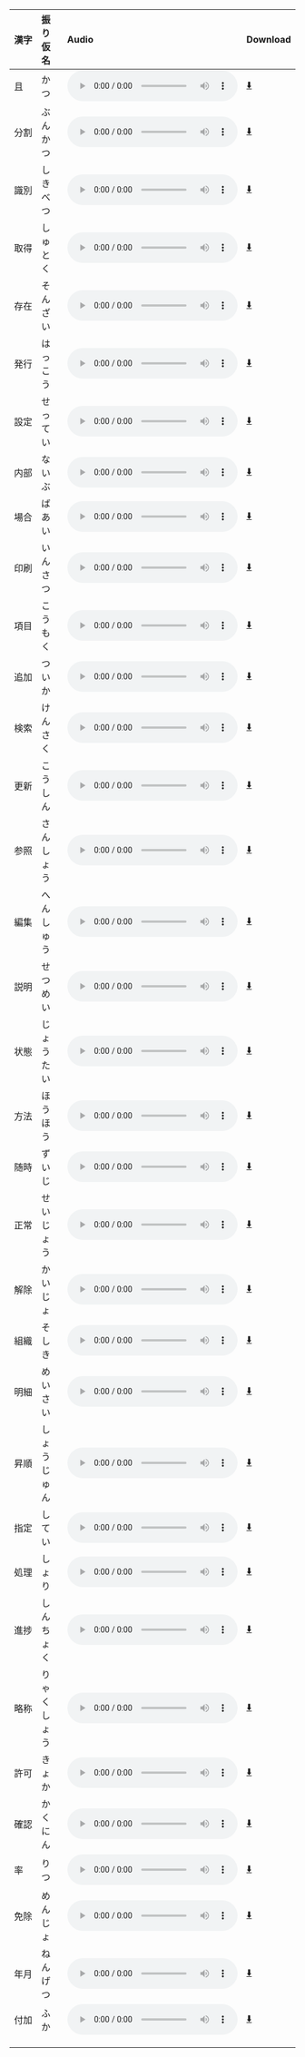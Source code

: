 | 漢字 | 振り仮名     | Audio                                                                                            | Download                                                                |
| :--- | :----------- | :----------------------------------------------------------------------------------------------- | :---------------------------------------------------------------------- |
| 且　 | かつ         | <audio src="http://dict.youdao.com/dictvoice?le=jap&audio=かつ&type=3" controls></audio>         | [⬇️](http://dict.youdao.com/dictvoice?le=jap&audio=かつ&type=3)         |
| 分割 | ぶんかつ     | <audio src="http://dict.youdao.com/dictvoice?le=jap&audio=ぶんかつ&type=3" controls></audio>     | [⬇️](http://dict.youdao.com/dictvoice?le=jap&audio=ぶんかつ&type=3)     |
| 識別 | しきべつ     | <audio src="http://dict.youdao.com/dictvoice?le=jap&audio=しきべつ&type=3" controls></audio>     | [⬇️](http://dict.youdao.com/dictvoice?le=jap&audio=しきべつ&type=3)     |
| 取得 | しゅとく     | <audio src="http://dict.youdao.com/dictvoice?le=jap&audio=しゅとく&type=3" controls></audio>     | [⬇️](http://dict.youdao.com/dictvoice?le=jap&audio=しゅとく&type=3)     |
| 存在 | そんざい     | <audio src="http://dict.youdao.com/dictvoice?le=jap&audio=そんざい&type=3" controls></audio>     | [⬇️](http://dict.youdao.com/dictvoice?le=jap&audio=そんざい&type=3)     |
| 発行 | はっこう     | <audio src="http://dict.youdao.com/dictvoice?le=jap&audio=はっこう&type=3" controls></audio>     | [⬇️](http://dict.youdao.com/dictvoice?le=jap&audio=はっこう&type=3)     |
| 設定 | せってい     | <audio src="http://dict.youdao.com/dictvoice?le=jap&audio=せってい&type=3" controls></audio>     | [⬇️](http://dict.youdao.com/dictvoice?le=jap&audio=せってい&type=3)     |
| 内部 | ないぶ       | <audio src="http://dict.youdao.com/dictvoice?le=jap&audio=ないぶ&type=3" controls></audio>       | [⬇️](http://dict.youdao.com/dictvoice?le=jap&audio=ないぶ&type=3)       |
| 場合 | ばあい       | <audio src="http://dict.youdao.com/dictvoice?le=jap&audio=ばあい&type=3" controls></audio>       | [⬇️](http://dict.youdao.com/dictvoice?le=jap&audio=ばあい&type=3)       |
| 印刷 | いんさつ     | <audio src="http://dict.youdao.com/dictvoice?le=jap&audio=いんさつ&type=3" controls></audio>     | [⬇️](http://dict.youdao.com/dictvoice?le=jap&audio=いんさつ&type=3)     |
| 項目 | こうもく     | <audio src="http://dict.youdao.com/dictvoice?le=jap&audio=こうもく&type=3" controls></audio>     | [⬇️](http://dict.youdao.com/dictvoice?le=jap&audio=こうもく&type=3)     |
| 追加 | ついか       | <audio src="http://dict.youdao.com/dictvoice?le=jap&audio=ついか&type=3" controls></audio>       | [⬇️](http://dict.youdao.com/dictvoice?le=jap&audio=ついか&type=3)       |
| 検索 | けんさく     | <audio src="http://dict.youdao.com/dictvoice?le=jap&audio=けんさく&type=3" controls></audio>     | [⬇️](http://dict.youdao.com/dictvoice?le=jap&audio=けんさく&type=3)     |
| 更新 | こうしん     | <audio src="http://dict.youdao.com/dictvoice?le=jap&audio=こうしん&type=3" controls></audio>     | [⬇️](http://dict.youdao.com/dictvoice?le=jap&audio=こうしん&type=3)     |
| 参照 | さんしょう   | <audio src="http://dict.youdao.com/dictvoice?le=jap&audio=さんしょう&type=3" controls></audio>   | [⬇️](http://dict.youdao.com/dictvoice?le=jap&audio=さんしょう&type=3)   |
| 編集 | へんしゅう   | <audio src="http://dict.youdao.com/dictvoice?le=jap&audio=へんしゅう&type=3" controls></audio>   | [⬇️](http://dict.youdao.com/dictvoice?le=jap&audio=へんしゅう&type=3)   |
| 説明 | せつめい     | <audio src="http://dict.youdao.com/dictvoice?le=jap&audio=せつめい&type=3" controls></audio>     | [⬇️](http://dict.youdao.com/dictvoice?le=jap&audio=せつめい&type=3)     |
| 状態 | じょうたい   | <audio src="http://dict.youdao.com/dictvoice?le=jap&audio=じょうたい&type=3" controls></audio>   | [⬇️](http://dict.youdao.com/dictvoice?le=jap&audio=じょうたい&type=3)   |
| 方法 | ほうほう     | <audio src="http://dict.youdao.com/dictvoice?le=jap&audio=ほうほう&type=3" controls></audio>     | [⬇️](http://dict.youdao.com/dictvoice?le=jap&audio=ほうほう&type=3)     |
| 随時 | ずいじ       | <audio src="http://dict.youdao.com/dictvoice?le=jap&audio=ずいじ&type=3" controls></audio>       | [⬇️](http://dict.youdao.com/dictvoice?le=jap&audio=ずいじ&type=3)       |
| 正常 | せいじょう   | <audio src="http://dict.youdao.com/dictvoice?le=jap&audio=せいじょう&type=3" controls></audio>   | [⬇️](http://dict.youdao.com/dictvoice?le=jap&audio=せいじょう&type=3)   |
| 解除 | かいじょ     | <audio src="http://dict.youdao.com/dictvoice?le=jap&audio=かいじょ&type=3" controls></audio>     | [⬇️](http://dict.youdao.com/dictvoice?le=jap&audio=かいじょ&type=3)     |
| 組織 | そしき       | <audio src="http://dict.youdao.com/dictvoice?le=jap&audio=そしき&type=3" controls></audio>       | [⬇️](http://dict.youdao.com/dictvoice?le=jap&audio=そしき&type=3)       |
| 明細 | めいさい     | <audio src="http://dict.youdao.com/dictvoice?le=jap&audio=めいさい&type=3" controls></audio>     | [⬇️](http://dict.youdao.com/dictvoice?le=jap&audio=めいさい&type=3)     |
| 昇順 | しょうじゅん | <audio src="http://dict.youdao.com/dictvoice?le=jap&audio=しょうじゅん&type=3" controls></audio> | [⬇️](http://dict.youdao.com/dictvoice?le=jap&audio=しょうじゅん&type=3) |
| 指定 | してい       | <audio src="http://dict.youdao.com/dictvoice?le=jap&audio=してい&type=3" controls></audio>       | [⬇️](http://dict.youdao.com/dictvoice?le=jap&audio=してい&type=3)       |
| 処理 | しょり       | <audio src="http://dict.youdao.com/dictvoice?le=jap&audio=しょり&type=3" controls></audio>       | [⬇️](http://dict.youdao.com/dictvoice?le=jap&audio=しょり&type=3)       |
| 進捗 | しんちょく   | <audio src="http://dict.youdao.com/dictvoice?le=jap&audio=しんちょく&type=3" controls></audio>   | [⬇️](http://dict.youdao.com/dictvoice?le=jap&audio=しんちょく&type=3)   |
| 略称 | りゃくしょう | <audio src="http://dict.youdao.com/dictvoice?le=jap&audio=りゃくしょう&type=3" controls></audio> | [⬇️](http://dict.youdao.com/dictvoice?le=jap&audio=りゃくしょう&type=3) |
| 許可 | きょか       | <audio src="http://dict.youdao.com/dictvoice?le=jap&audio=きょか&type=3" controls></audio>       | [⬇️](http://dict.youdao.com/dictvoice?le=jap&audio=きょか&type=3)       |
| 確認 | かくにん     | <audio src="http://dict.youdao.com/dictvoice?le=jap&audio=かくにん&type=3" controls></audio>     | [⬇️](http://dict.youdao.com/dictvoice?le=jap&audio=かくにん&type=3)     |
| 率   | りつ         | <audio src="http://dict.youdao.com/dictvoice?le=jap&audio=りつ&type=3" controls></audio>         | [⬇️](http://dict.youdao.com/dictvoice?le=jap&audio=りつ&type=3)         |
| 免除 | めんじょ     | <audio src="http://dict.youdao.com/dictvoice?le=jap&audio=めんじょ&type=3" controls></audio>     | [⬇️](http://dict.youdao.com/dictvoice?le=jap&audio=めんじょ&type=3)     |
| 年月 | ねんげつ     | <audio src="http://dict.youdao.com/dictvoice?le=jap&audio=ねんげつ&type=3" controls></audio>     | [⬇️](http://dict.youdao.com/dictvoice?le=jap&audio=ねんげつ&type=3)     |
| 付加 | ふか         | <audio src="http://dict.youdao.com/dictvoice?le=jap&audio=ふか&type=3" controls></audio>         | [⬇️](http://dict.youdao.com/dictvoice?le=jap&audio=ふか&type=3)         |
|      |              |                                                                                                  |
|      |              |                                                                                                  |
|      |              |                                                                                                  |

